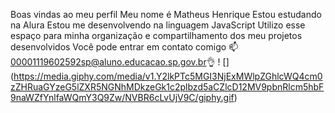Boas vindas ao meu perfil 
Meu nome é Matheus Henrique
Estou estudando na Alura
Estou me desenvolvendo na linguagem JavaScript
Utilizo esse espaço para minha organização e compartilhamento dos meu projetos desenvolvidos
Você pode entrar em contato comigo 📫
00001119602592sp@aluno.educacao.sp.gov.br👌
! [] (https://media.giphy.com/media/v1.Y2lkPTc5MGI3NjExMWlpZGhlcWQ4cm0zZHRuaGYzeG5lZXR5NGNhMDkzeGk1c2plbzd5aCZlcD12MV9pbnRlcm5hbF9naWZfYnlfaWQmY3Q9Zw/NVBR6cLvUjV9C/giphy.gif) 
